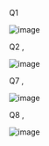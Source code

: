 Q1 

![image](https://github.com/user-attachments/assets/97e4b8b0-1f40-49e1-bcc9-5f07682301b9)

Q2 , 

![image](https://github.com/user-attachments/assets/f5ea5910-5c75-4cf0-9f3f-5a003607e4d3)

Q7 , 

![image](https://github.com/user-attachments/assets/2a3de927-2e58-41f1-b27d-3ef62e151961)


Q8 , 

![image](https://github.com/user-attachments/assets/a3766f3d-106d-442c-9475-4eb9ebed3c7d)
